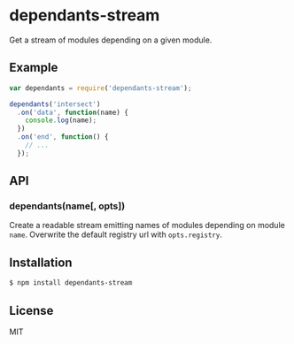 
# dependants-stream

Get a stream of modules depending on a given module.

## Example

```js
var dependants = require('dependants-stream');

dependants('intersect')
  .on('data', function(name) {
    console.log(name);  
  })
  .on('end', function() {
    // ...
  });
```

## API

### dependants(name[, opts])

Create a readable stream emitting names of modules depending on module `name`. Overwrite the default registry url with `opts.registry`.

## Installation

```bash
$ npm install dependants-stream
```

## License

  MIT